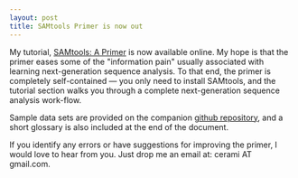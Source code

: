 ```yaml
--- 
layout: post 
title: SAMtools Primer is now out
---
```


My tutorial, [SAMtools:  A Primer](samtools_primer.html) is now available online.  My hope is that the primer eases some of the "information pain" usually associated with learning next-generation sequence analysis.  To that end, the primer is completely self-contained — you only need to install SAMtools, and the tutorial section walks you through a complete next-generation sequence analysis work-flow.  

Sample data sets are provided on the companion [github repository](https://github.com/ecerami/samtools_primer), and a short glossary is also included at the end of the document.

If you identify any errors or have suggestions for improving the primer, I would love to hear from you.  Just drop me an email at:  cerami AT gmail.com.
